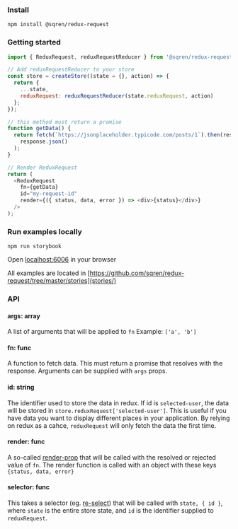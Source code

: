 ### Install

```
npm install @sqren/redux-request
```

### Getting started

```js
import { ReduxRequest, reduxRequestReducer } from '@sqren/redux-request';

// Add reduxRequestReducer to your store
const store = createStore((state = {}, action) => {
  return {
    ...state,
    reduxRequest: reduxRequestReducer(state.reduxRequest, action)
  };
});

// this method must return a promise
function getData() {
  return fetch(`https://jsonplaceholder.typicode.com/posts/1`).then(response =>
    response.json()
  );
}

// Render ReduxRequest
return (
  <ReduxRequest
    fn={getData}
    id="my-request-id"
    render={({ status, data, error }) => <div>{status}</div>}
  />
);
```

### Run examples locally
```
npm run storybook
```
Open [localhost:6006](http://localhost:6006) in your browser

All examples are located in [https://github.com/sqren/redux-request/tree/master/stories](stories/)


### API

#### args: array
A list of arguments that will be applied to `fn`
Example: `['a', 'b']`

#### fn: func
A function to fetch data. This must return a promise that resolves with the response. Arguments can be supplied with `args` props.

#### id: string
The identifier used to store the data in redux. If id is `selected-user`, the data will be stored in `store.reduxRequest['selected-user']`.
This is useful if you have data you want to display different places in your application. By relying on redux as a cahce, `reduxRequest` will only fetch the data the first time.

#### render: func
A so-called [render-prop](https://reactjs.org/docs/render-props.html) that will be called with the resolved or rejected value of `fn`. The render function is called with an object with these keys `{status, data, error}`

#### selector: func
This takes a selector (eg. [re-select](https://github.com/reduxjs/reselect)) that will be called with `state, { id }`, where `state` is the entire store state, and `id` is the identifier supplied to `reduxRequest`.
